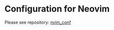# Configuration for Neovim

Please see repository: [nvim_conf](https://github.com/MetaEMK/nvim_config) 
